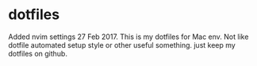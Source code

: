 # dotfiles
Added nvim settings 27 Feb 2017.
This is my dotfiles for Mac env.
Not like dotfile automated setup style or other useful something.
just keep my dotfiles on github.
